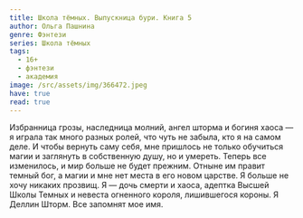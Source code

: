 ```yaml
---
title: Школа тёмных. Выпускница бури. Книга 5
author: Ольга Пашнина
genre: Фэнтези
series: Школа тёмных
tags:
  - 16+
  - фэнтези
  - академия
image: /src/assets/img/366472.jpeg
have: true
read: true
---
```

Избранница грозы, наследница молний, ангел шторма и богиня хаоса — я играла так много разных ролей, что чуть не забыла, кто я на самом деле. И чтобы вернуть саму себя, мне пришлось не только обучиться магии и заглянуть в собственную душу, но и умереть. Теперь все изменилось, и мир больше не будет прежним. Отныне им правит темный бог, а магии и мне нет места в его новом царстве. Я больше не хочу никаких прозвищ. Я — дочь смерти и хаоса, адептка Высшей Школы Темных и невеста огненного короля, лишившегося короны. Я Деллин Шторм. Все запомнят мое имя.
